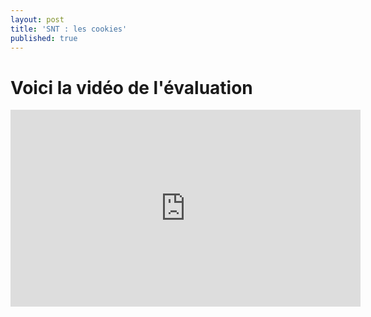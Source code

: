 ```yaml
---
layout: post
title: 'SNT : les cookies'
published: true
---
```


# Voici la vidéo de l'évaluation




<div class="centrer">
				<iframe width="560" height="315" src="https://pixees.fr/informatiquelycee/n_site/snt_web_cookies.html" frameborder="0" allow="accelerometer; autoplay; encrypted-media; gyroscope; picture-in-picture" allowfullscreen></iframe>
			</div>
